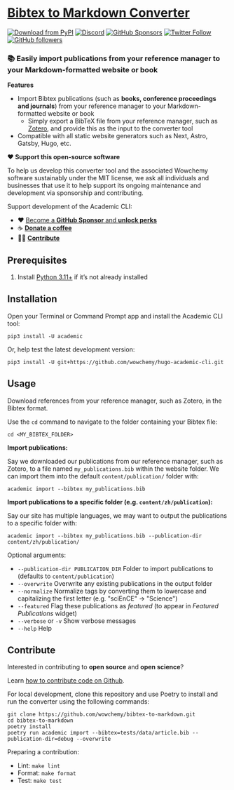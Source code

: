 # [Bibtex to Markdown Converter](https://github.com/awesomedev08/bibtex-to-markdown-next)

[![Download from PyPI](https://img.shields.io/pypi/v/academic.svg?style=for-the-badge)](https://pypi.python.org/pypi/academic)
[![Discord](https://img.shields.io/discord/722225264733716590?style=for-the-badge)](https://discord.com/channels/722225264733716590/742892432458252370/742895548159492138)
[![GitHub Sponsors](https://img.shields.io/github/sponsors/gcushen?label=%E2%9D%A4%EF%B8%8F%20sponsor&style=for-the-badge)](https://github.com/sponsors/gcushen)
[![Twitter Follow](https://img.shields.io/twitter/follow/georgecushen?label=Follow%20on%20Twitter&style=for-the-badge)](https://twitter.com/GeorgeCushen)
[![GitHub followers](https://img.shields.io/github/followers/gcushen?label=Follow%20on%20GH&style=for-the-badge)](https://github.com/gcushen)  


### 📚 Easily import publications from your reference manager to your Markdown-formatted website or book

**Features**

* Import Bibtex publications (such as **books, conference proceedings and journals**) from your reference manager to your Markdown-formatted website or book
  * Simply export a BibTeX file from your reference manager, such as [Zotero](https://www.zotero.org), and provide this as the input to the converter tool
* Compatible with all static website generators such as Next, Astro, Gatsby, Hugo, etc.


**❤️ Support this open-source software**

To help us develop this converter tool and the associated Wowchemy software sustainably under the MIT license, we ask all individuals and businesses that use it to help support its ongoing maintenance and development via sponsorship and contributing.

Support development of the Academic CLI:

  - ❤️ [Become a **GitHub Sponsor** and **unlock perks**](https://github.com/sponsors/gcushen)
  - ☕️ [**Donate a coffee**](https://github.com/sponsors/gcushen)
  - 👩‍💻 [**Contribute**](#contribute)

## Prerequisites

1. Install [Python 3.11+](https://realpython.com/installing-python/) if it’s not already installed

## Installation

Open your Terminal or Command Prompt app and install the Academic CLI tool:

    pip3 install -U academic
    
Or, help test the latest development version:

    pip3 install -U git+https://github.com/wowchemy/hugo-academic-cli.git

## Usage

Download references from your reference manager, such as Zotero, in the Bibtex format.

Use the `cd` command to navigate to the folder containing your Bibtex file:

    cd <MY_BIBTEX_FOLDER>

**Import publications:**

Say we downloaded our publications from our reference manager, such as Zotero, to a file named `my_publications.bib` within the website folder. We can import them into the default `content/publication/` folder with:

    academic import --bibtex my_publications.bib

**Import publications to a specific folder (e.g. `content/zh/publication`):**

Say our site has multiple languages, we may want to output the publications to a specific folder with:

    academic import --bibtex my_publications.bib --publication-dir content/zh/publication/

Optional arguments:

* `--publication-dir PUBLICATION_DIR` Folder to import publications to (defaults to `content/publication`)
* `--overwrite` Overwrite any existing publications in the output folder
* `--normalize` Normalize tags by converting them to lowercase and capitalizing the first letter (e.g. "sciEnCE" -> "Science")
* `--featured` Flag these publications as *featured* (to appear in *Featured Publications* widget)
* `--verbose` or `-v` Show verbose messages
* `--help` Help


## Contribute

Interested in contributing to **open source** and **open science**?

Learn [how to contribute code on Github](https://codeburst.io/a-step-by-step-guide-to-making-your-first-github-contribution-5302260a2940).

For local development, clone this repository and use Poetry to install and run the converter using the following commands:

    git clone https://github.com/wowchemy/bibtex-to-markdown.git
    cd bibtex-to-markdown
    poetry install
    poetry run academic import --bibtex=tests/data/article.bib --publication-dir=debug --overwrite

Preparing a contribution:

- Lint: `make lint`
- Format: `make format`
- Test: `make test`

